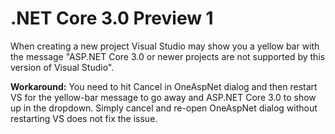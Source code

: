 # .NET Core 3.0 Preview 1

When creating a new project Visual Studio may show you a yellow bar with the message "ASP.NET Core 3.0 or newer projects are not supported by this version of Visual Studio". 

**Workaround:** You need to hit Cancel in OneAspNet dialog and then restart VS for the yellow-bar message to go away and ASP.NET Core 3.0 to show up in the dropdown. Simply cancel and re-open OneAspNet dialog without restarting VS does not fix the issue.
